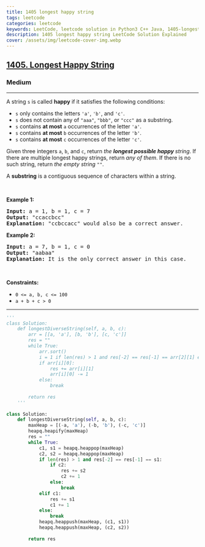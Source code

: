 ```yaml
---
title: 1405 longest happy string
tags: leetcode
categories: leetcode
keywords: LeetCode, leetcode solution in Python3 C++ Java, 1405-longest-happy-string solution
description: 1405 longest happy string LeetCode Solution Explained
cover: /assets/img/leetcode-cover-img.webp
---
```



<h2><a href="https://leetcode.com/problems/longest-happy-string/">1405. Longest Happy String</a></h2><h3>Medium</h3><hr><div><p>A string <code>s</code> is called <strong>happy</strong> if it satisfies the following conditions:</p>

<ul>
	<li><code>s</code> only contains the letters <code>'a'</code>, <code>'b'</code>, and <code>'c'</code>.</li>
	<li><code>s</code> does not contain any of <code>"aaa"</code>, <code>"bbb"</code>, or <code>"ccc"</code> as a substring.</li>
	<li><code>s</code> contains <strong>at most</strong> <code>a</code> occurrences of the letter <code>'a'</code>.</li>
	<li><code>s</code> contains <strong>at most</strong> <code>b</code> occurrences of the letter <code>'b'</code>.</li>
	<li><code>s</code> contains <strong>at most</strong> <code>c</code> occurrences of the letter <code>'c'</code>.</li>
</ul>

<p>Given three integers <code>a</code>, <code>b</code>, and <code>c</code>, return <em>the <strong>longest possible happy </strong>string</em>. If there are multiple longest happy strings, return <em>any of them</em>. If there is no such string, return <em>the empty string </em><code>""</code>.</p>

<p>A <strong>substring</strong> is a contiguous sequence of characters within a string.</p>

<p>&nbsp;</p>
<p><strong class="example">Example 1:</strong></p>

<pre><strong>Input:</strong> a = 1, b = 1, c = 7
<strong>Output:</strong> "ccaccbcc"
<strong>Explanation:</strong> "ccbccacc" would also be a correct answer.
</pre>

<p><strong class="example">Example 2:</strong></p>

<pre><strong>Input:</strong> a = 7, b = 1, c = 0
<strong>Output:</strong> "aabaa"
<strong>Explanation:</strong> It is the only correct answer in this case.
</pre>

<p>&nbsp;</p>
<p><strong>Constraints:</strong></p>

<ul>
	<li><code>0 &lt;= a, b, c &lt;= 100</code></li>
	<li><code>a + b + c &gt; 0</code></li>
</ul>
</div>

---




```python
'''
class Solution:
    def longestDiverseString(self, a, b, c):
        arr = [[a, 'a'], [b, 'b'], [c, 'c']]
        res = ""
        while True:
            arr.sort()
            i = 1 if len(res) > 1 and res[-2] == res[-1] == arr[2][1] else 2
            if arr[i][0]:
                res += arr[i][1]
                arr[i][0] -= 1
            else:
                break
        
        return res
    '''
    
class Solution:
    def longestDiverseString(self, a, b, c):
        maxHeap = [(-a, 'a'), (-b, 'b'), (-c, 'c')]
        heapq.heapify(maxHeap)
        res = ""
        while True:
            c1, s1 = heapq.heappop(maxHeap)
            c2, s2 = heapq.heappop(maxHeap)
            if len(res) > 1 and res[-2] == res[-1] == s1:
                if c2:
                    res += s2
                    c2 += 1
                else:
                    break
            elif c1:
                res += s1
                c1 += 1
            else:
                break
            heapq.heappush(maxHeap, (c1, s1))
            heapq.heappush(maxHeap, (c2, s2))
        
        return res
```
